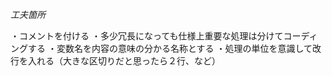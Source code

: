 *工夫箇所*

・コメントを付ける
・多少冗長になっても仕様上重要な処理は分けてコーディングする
・変数名を内容の意味の分かる名称とする
・処理の単位を意識して改行を入れる（大きな区切りだと思ったら２行、など）